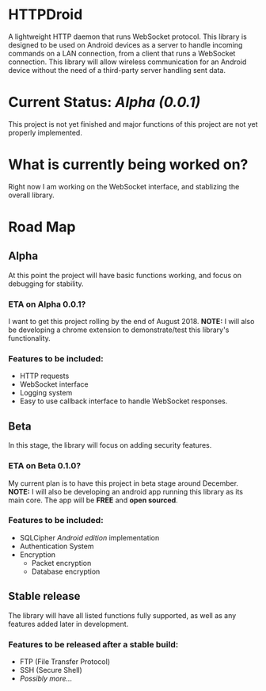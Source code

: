 # HTTPDroid
A lightweight HTTP daemon that runs WebSocket protocol. This library is designed to be used on Android devices as a server to handle incoming commands on a LAN connection, from a client that runs a WebSocket connection. This library will allow wireless communication for an Android device without the need of a third-party server handling sent data.

# Current Status: *Alpha (0.0.1)*
This project is not yet finished and major functions of this project are not yet properly implemented.

# What is currently being worked on?
Right now I am working on the WebSocket interface, and stablizing the overall library.

# Road Map
## Alpha
At this point the project will have basic functions working, and focus on debugging for stability.
### ETA on Alpha 0.0.1?
I want to get this project rolling by the end of August 2018.
**NOTE:** I will also be developing a chrome extension to demonstrate/test this library's functionality.
### Features to be included:
* HTTP requests
* WebSocket interface
* Logging system
* Easy to use callback interface to handle WebSocket responses.
## Beta
In this stage, the library will focus on adding security features.
### ETA on Beta 0.1.0?
My current plan is to have this project in beta stage around December.
**NOTE:** I will also be developing an android app running this library as its main core. 
The app will be **FREE** and **open sourced**.
### Features to be included:
* SQLCipher *Android edition* implementation
* Authentication System
* Encryption
  * Packet encryption
  * Database encryption
## Stable release
The library will have all listed functions fully supported, as well as any features added later in development.
### Features to be released after a stable build:
* FTP (File Transfer Protocol)
* SSH (Secure Shell)
* *Possibly more...*
